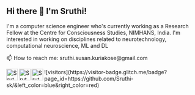<h2> Hi there 👋 I'm Sruthi! </h2>

<p> I'm a computer science engineer who's currently working as a Research Fellow at the Centre for Consciousness Studies, NIMHANS, India. I'm interested in working on disciplines related to neurotechnology, computational neuroscience, ML and DL </p>
<p> 📫 How to reach me: sruthi.susan.kuriakose@gmail.com </p>
<p>
<a href="https://www.linkedin.com/in/sruthikuriakose/">
  <img align="left" alt="Sruthi Kuriakose | LinkedIn " width="30px" src="https://raw.githubusercontent.com/peterthehan/peterthehan/master/assets/linkedin.svg" />
</a>
<a href="https://twitter.com/Sruthi_s_k">
  <img align="left" alt="Sruthi Kuriakose | Twitter" width="30px" src="https://raw.githubusercontent.com/peterthehan/peterthehan/master/assets/twitter.svg" />
</a>
<a href="https://www.researchgate.net/profile/Sruthi-Kuriakose-3">
  <img align="left" alt="Sruthi's Research" width="30px" src="https://upload.wikimedia.org/wikipedia/commons/5/5e/ResearchGate_icon_SVG.svg" />
</a>
![visitors](https://visitor-badge.glitch.me/badge?page_id=https://github.com/Sruthi-sk/&left_color=blue&right_color=red)
</p>
</p>

<!--
**Sruthi-sk/Sruthi-sk** is a ✨ _special_ ✨ repository because its `README.md` (this file) appears on your GitHub profile.

Here are some ideas to get you started:

- 🔭 I’m currently working on ...
- 🌱 I’m currently learning ...
- 👯 I’m looking to collaborate on ...
- 🤔 I’m looking for help with ...
- 💬 Ask me about ...
- 📫 How to reach me: ...
- 😄 Pronouns: ...
- ⚡ Fun fact: ...
-->
